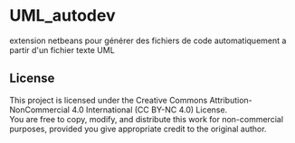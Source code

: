 # UML_autodev
extension netbeans pour générer des fichiers de code automatiquement a partir d'un fichier texte UML

## License

This project is licensed under the Creative Commons Attribution-NonCommercial 4.0 International (CC BY-NC 4.0) License.  
You are free to copy, modify, and distribute this work for non-commercial purposes, provided you give appropriate credit to the original author.
